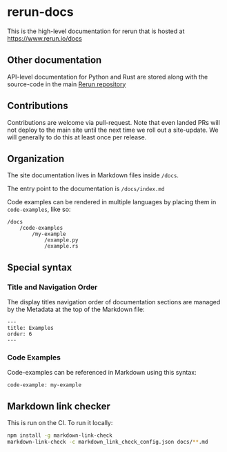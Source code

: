 # rerun-docs

This is the high-level documentation for rerun that is hosted at https://www.rerun.io/docs

## Other documentation
API-level documentation for Python and Rust are stored along with the source-code in
the main [Rerun repository](https://github.com/rerun-io/rerun)

## Contributions

Contributions are welcome via pull-request. Note that even landed PRs will not deploy to the main site
until the next time we roll out a site-update. We will generally to do this at least once per release.


## Organization

The site documentation lives in Markdown files inside `/docs`.

The entry point to the documentation is `/docs/index.md`

Code examples can be rendered in multiple languages by placing them in `code-examples`, like so:

```
/docs
    /code-examples
        /my-example
            /example.py
            /example.rs
```

## Special syntax

### Title and Navigation Order
The display titles navigation order of documentation sections are managed by the Metadata at the top of the Markdown
file:
```
---
title: Examples
order: 6
---
```


### Code Examples

Code-examples can be referenced in Markdown using this syntax:
```
code-example: my-example
```


## Markdown link checker
This is run on the CI. To run it locally:

```sh
npm install -g markdown-link-check
markdown-link-check -c markdown_link_check_config.json docs/**.md
```
